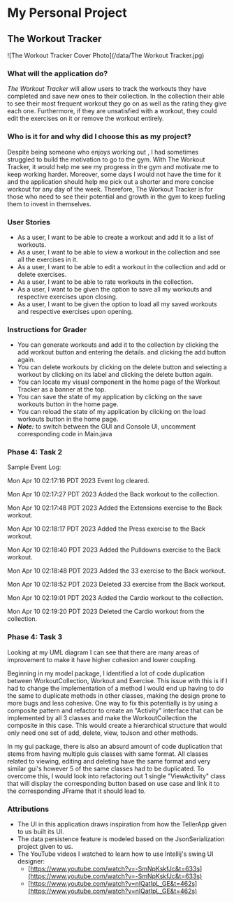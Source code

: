 # My Personal Project

## The Workout Tracker


![The Workout Tracker Cover Photo](/data/The Workout Tracker.jpg)


### What will the application do?
*The Workout Tracker* will allow users to track the workouts they have completed and save new ones to their collection.
In the collection their able to see their most frequent workout they go on as well as the rating they give each one. 
Furthermore, if they are unsatisfied with a workout, they could edit the exercises on it or remove the workout entirely.



### Who is it for and why did I choose this as my project?
Despite being someone who enjoys working out , I had sometimes struggled to build the motivation to go to the gym. With
The Workout Tracker, it would help me see my progress in the gym and motivate me to keep working harder. Moreover, some
days I would not have the time for it and the application should help me pick out a shorter and more concise workout
for any day of the week. Therefore, The Workout Tracker is for those who need to see their potential and growth in the
gym to keep fueling them to invest in themselves. 



### User Stories
- As a user, I want to be able to create a workout and add it to a list of workouts.
- As a user, I want to be able to view a workout in the collection and see all the exercises in it.
- As a user, I want to be able to edit a workout in the collection and add or delete exercises.
- As a user, I want to be able to rate workouts in the collection.
- As a user, I want to be given the option to save all my workouts and respective exercises upon closing.
- As a user, I want to be given the option to load all my saved workouts and respective exercises upon opening.

### Instructions for Grader
- You can generate workouts and add it to the collection by clicking the add workout button and entering the details.
  and clicking the add button again.
- You can delete workouts by clicking on the delete button and selecting a workout by clicking on its label and clicking the delete button again. 
- You can locate my visual component in the home page of the Workout Tracker as a banner at the top.
- You can save the state of my application by clicking on the save workouts button in the home page.
- You can reload the state of my application by clicking on the load workouts button in the home page.
- ***Note:*** to switch between the GUI and Console UI, uncomment corresponding code in Main.java


### Phase 4: Task 2
Sample Event Log:

Mon Apr 10 02:17:16 PDT 2023
Event log cleared.

Mon Apr 10 02:17:27 PDT 2023
Added the Back workout to the collection.

Mon Apr 10 02:17:48 PDT 2023
Added the Extensions exercise to the Back workout.

Mon Apr 10 02:18:17 PDT 2023
Added the Press exercise to the Back workout.

Mon Apr 10 02:18:40 PDT 2023
Added the Pulldowns exercise to the Back workout.

Mon Apr 10 02:18:48 PDT 2023
Added the 33 exercise to the Back workout.

Mon Apr 10 02:18:52 PDT 2023
Deleted 33 exercise from the Back workout.

Mon Apr 10 02:19:01 PDT 2023
Added the Cardio workout to the collection.

Mon Apr 10 02:19:20 PDT 2023
Deleted the Cardio workout from the collection.


### Phase 4: Task 3
Looking at my UML diagram I can see that there are many areas of improvement to make it have higher cohesion and lower 
coupling.

Beginning in my model package, I identified a lot of code duplication between WorkoutCollection,
Workout and Exercise. This issue with this is if I had to change the implementation of a method I would end up having to do the same 
to duplicate methods in other classes, making the design prone to more bugs and less cohesive. One way to fix this potentially 
is by using a composite pattern and refactor to create an "Activity" interface that can be implemented by all 3 classes and make 
the WorkoutCollection the composite in this case. This would create a hierarchical structure that would only need one set of add, delete, 
view, toJson and other methods.

In my gui package, there is also an absurd amount of code duplication that stems from having multiple guis classes with same format.
All classes related to viewing, editing and deleting have the same format and very similar gui's however 5 of the same classes had to
be duplicated. To overcome this, I would look into refactoring out 1 single "ViewActivity" class that will display the corresponding button based
on use case and link it to the corresponding JFrame that it should lead to. 

### Attributions
- The UI in this application draws inspiration from how the TellerApp given to us built its UI.
- The data persistence feature is modeled based on the JsonSerialization project given to us.
- The YouTube videos I watched to learn how to use Intellij's swing UI designer:
    - [https://www.youtube.com/watch?v=-SmNpKskfJc&t=633s](https://www.youtube.com/watch?v=-SmNpKskfJc&t=633s)
    - [https://www.youtube.com/watch?v=nIQatIpL_GE&t=462s](https://www.youtube.com/watch?v=nIQatIpL_GE&t=462s) 